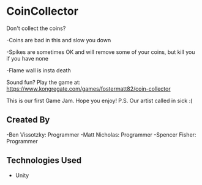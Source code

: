 # CoinCollector
Don't collect the coins?

-Coins are bad in this and slow you down

-Spikes are sometimes OK and will remove some of your coins, but kill you if you have none

-Flame wall is insta death

Sound fun? Play the game at: https://www.kongregate.com/games/fostermatt82/coin-collector

This is our first Game Jam. Hope you enjoy! P.S. Our artist called in sick :(

## Created By
  -Ben Vissotzky: Programmer
  -Matt Nicholas: Programmer
  -Spencer Fisher: Programmer

## Technologies Used

* Unity

